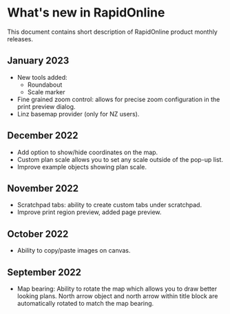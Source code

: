 # What's new in RapidOnline

This document contains short description of RapidOnline product monthly releases.

## January 2023

- New tools added:
  - Roundabout
  - Scale marker
- Fine grained zoom control: allows for precise zoom configuration in the print preview dialog.
- Linz basemap provider (only for NZ users).

## December 2022

- Add option to show/hide coordinates on the map.
- Custom plan scale allows you to set any scale outside of the pop-up list.
- Improve example objects showing plan scale.

## November 2022

- Scratchpad tabs: ability to create custom tabs under scratchpad.
- Improve print region preview, added page preview.

## October 2022

- Ability to copy/paste images on canvas.

## September 2022

- Map bearing: Ability to rotate the map which allows you to draw better looking plans.
North arrow object and north arrow within title block are automatically rotated to match the map bearing.
